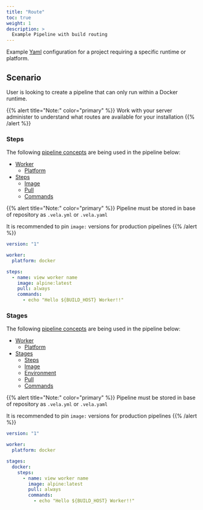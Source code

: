 ```yaml
---
title: "Route"
toc: true
weight: 1
description: >
  Example Pipeline with build routing
---
```


Example [Yaml](https://yaml.org/spec/) configuration for a project requiring a specific runtime or platform.

## Scenario

User is looking to create a pipeline that can only run within a Docker runtime.

{{% alert title="Note:" color="primary" %}}
Work with your server administer to understand what routes are available for your installation
{{% /alert %}}

### Steps

The following [pipeline concepts](/docs/tour/) are being used in the pipeline below:

* [Worker](/docs/tour/worker/)
  * [Platform](/docs/tour/worker/)
* [Steps](/docs/tour/steps/)
  * [Image](/docs/tour/image/)
  * [Pull](/docs/tour/image/)
  * [Commands](/docs/tour/steps/)

{{% alert title="Note:" color="primary" %}}
Pipeline must be stored in base of repository as `.vela.yml` or `.vela.yaml`

It is recommended to pin `image:` versions for production pipelines
{{% /alert %}}

```yaml
version: "1"

worker:
  platform: docker

steps:
  - name: view worker name
    image: alpine:latest
    pull: always
    commands:
      - echo "Hello ${BUILD_HOST} Worker!!"
```

### Stages

The following [pipeline concepts](/docs/tour/) are being used in the pipeline below:

* [Worker](/docs/tour/worker/)
  * [Platform](/docs/tour/worker/)
* [Stages](/docs/tour/stages/)
  * [Steps](/docs/tour/steps/)
  * [Image](/docs/tour/image/)
  * [Environment](/docs/tour/environment/)
  * [Pull](/docs/tour/image/)
  * [Commands](/docs/tour/steps/)

{{% alert title="Note:" color="primary" %}}
Pipeline must be stored in base of repository as `.vela.yml` or `.vela.yaml`

It is recommended to pin `image:` versions for production pipelines
{{% /alert %}}

```yaml
version: "1"

worker:
  platform: docker

stages:
  docker:
    steps:
      - name: view worker name
        image: alpine:latest
        pull: always
        commands:
          - echo "Hello ${BUILD_HOST} Worker!!"
```